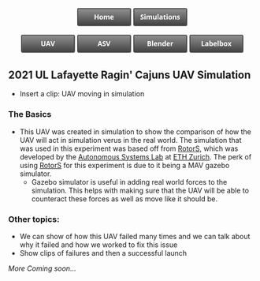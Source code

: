 
<center>
  <a href="https://crawlab.github.io/RoboBoat-2021/"><img src="images/Buttons/Home.png" title="UAV" width="110px" /></a>
  <a href="https://crawlab.github.io/RoboBoat-2021/Simulation"><img src="images/Buttons/Simulations.png" title="Simulations" width="110px" /></a>
</center>

<p><center>
  <a href="https://crawlab.github.io/RoboBoat-2021/UAV Simulation"><img src="images/Buttons/UAV.png" title="UAV Simulation" width="110px" /></a>
  <a href="https://crawlab.github.io/RoboBoat-2021/ASV Simulation"><img src="images/Buttons/ASV.png" title="ASV Simulation" width="110px" /></a>
  <a href="https://crawlab.github.io/RoboBoat-2021/Blender"><img src="images/Buttons/Blender.png" title="Blender" width="110px" /></a>
  <a href="https://crawlab.github.io/RoboBoat-2021/Labelbox"><img src="images/Buttons/Labelbox.png" title="Labelbox" width="110px" /></a>
</center>
</p>


## 2021 UL Lafayette Ragin' Cajuns UAV Simulation

- Insert a clip: UAV moving in simulation

### The Basics

- This UAV was created in simulation to show the comparison of how the UAV will act in simulation verus in the real world. The simulation that was used in this experiment was based off from [RotorS](http://wiki.ros.org/rotors_simulator), which was developed by the [Autonomous Systems Lab](https://asl.ethz.ch/) at [ETH Zurich](https://ethz.ch/en.html). The perk of using [RotorS](http://wiki.ros.org/rotors_simulator) for this experiment is due to it being a MAV gazebo simulator. 
    - Gazebo simulator is useful in adding real world forces to the simulation. This helps with making sure that the UAV will be able to counteract these forces as well as move like it should be.

### Other topics:

- We can show of how this UAV failed many times and we can talk about why it failed and how we worked to fix this issue
- Show clips of failures and then a successful launch


*More Coming soon...*